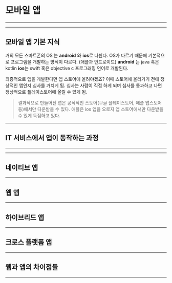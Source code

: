 # 모바일 앱

---

---

## 모바일 앱 기본 지식

거의 모든 스마트폰의 OS 는 **android** 와 **ios**로 나뉜다. OS가 다르기 때문에 기본적으로 프로그램을 개발하는 방식이 다르다. (애플과 안드로이드)
**android** 는 java 혹은 kotlin **ios**는 swift 혹은 objective c 프로그래밍 언어로 개발된다.

최종적으로 앱을 개발한다면 앱 스토어에 올려야겠죠? 이때 스토어에 올라가기 전에 정상적인 앱인지 심사를 거치게 됨. 심사는 사람이 직접 하게 되며 심사를 통과하고 나면 정상적으로 플레이스토어에 올릴 수 있게 됨.

> 결과적으로 만들어진 앱은 공식적인 스토어(구글 플레이스토어, 애플 앱스토어 등)에서만 다운받을 수 있다. 애플은 ios 앱을 오로지 앱 스토어에서만 다운받을 수 있게 독점하고 있다.

---

## IT 서비스에서 앱이 동작하는 과정

---
---
## 네이티브 앱

---

## 웹 앱

---

## 하이브리드 앱

---

## 크로스 플랫폼 앱

---

## 웹과 앱의 차이점들

---
